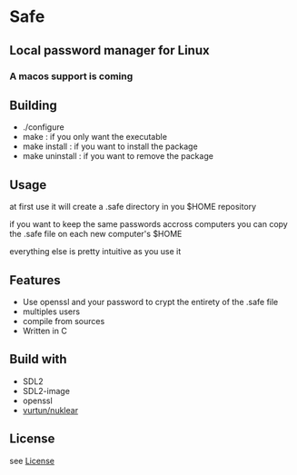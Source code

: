 # Safe
## Local password manager for Linux

### A macos support is coming

## Building

- ./configure
- make : if you only want the executable
- make install : if you want to install the package
- make uninstall : if you want to remove the package

## Usage

at first use it will create a .safe directory in you $HOME repository

if you want to keep the same passwords accross computers you can copy the .safe file on each new computer's $HOME

everything else is pretty intuitive as you use it

## Features

- Use openssl and your password to crypt the entirety of the .safe file
- multiples users
- compile from sources
- Written in C

## Build with

* SDL2
* SDL2-image
* openssl
* [vurtun/nuklear](https://github.com/vurtun/nuklear)

## License

see [License](License)
